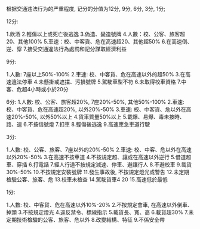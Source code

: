 根据交通违法行为的严重程度, 记分的分值为12分, 9分, 6分, 3分, 1分;

12分:

1.飲酒
2.輕傷以上或死亡後逃逸
3.偽造、變造號牌
4.人數：校、公客、旅客超20、其他100%
5.車速：校、中客貨、危在高速超20、其他超50%
6.在高速倒、逆、穿
7.接受交通違法行為處罰和記分謀取經濟利益

9分:

1.人數: 7座以上50%-100%
2.車速: 校、中客貨、危在高速以外的超50%
3.在高速違法停車
4.未懸掛或遮擋、污損號牌
5.駕駛車型不符
6.未取得校車資格
7.中客、危超4小時或小於20分

6分:
1.人數: 校、公客、旅客超20%, 7座20%-50%, 其他50%-100%
2.車速: 校、中客貨、危在高速超20%, 以外20%-50%
3.車速: 校、中客貨、危以外在高速20%-50%, 以外50%以上
4.貨車質量50%以上
5.載爆、易爆、毒未按時、路、速
6.不按信號燈
7.扣車
8.輕傷後逃逸
9.高速應急車道行駛

3分:

1.人數: 校、公客、旅客、7座以外的20%-50%
2.車速: 校、中客、危以外在高速以外20%-50%
3.在高速不按車道
4.不按規定超、讓或在高速以外逆行
5.借道超車、穿插
6.打電話
7.經人行道不按規定減速、停車、避讓行人
8.不避校車
9.載貨30%-50%
10.不按規定安裝號牌
11.發生事故後, 不按規定燈光或警告
12.未定期檢驗公客、旅客、危
13.校車未檢查
14.駕駛貨車4 20
15.高速低於最低

1分:

1.人數: 校、中客貨、危在高速以外10%-20%
2.不按規定會車, 在高速以外倒車、掉頭
3.不按規定燈光
4.違反禁令、標線指示
5.載貨長、寬、高
6.載貨超30%
7.未定期技術檢驗的公客、旅客、危以外
8.改變結構、特征
9.不係安全帶
